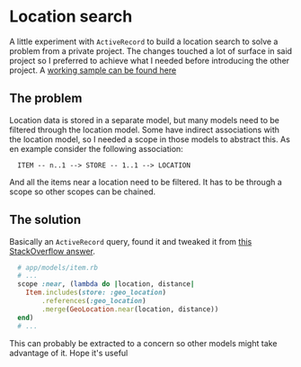# Location search

A little experiment with `ActiveRecord` to build a location search to solve a problem from a private project. The changes touched a lot of surface in said project so I preferred to achieve what I needed before introducing the other project. A [working sample can be found here](https://rails-location-search.herokuapp.com/)

## The problem

Location data is stored in a separate model, but many models need to be filtered through the location model. Some have indirect associations with the location model, so I needed a scope in those models to abstract this. As en example consider the following association:

```
  ITEM -- n..1 --> STORE -- 1..1 --> LOCATION
```

And all the items near a location need to be filtered. It has to be through a scope so other scopes can be chained.

## The solution

Basically an `ActiveRecord` query, found it and tweaked it from [this StackOverflow answer](https://stackoverflow.com/questions/12298836/rails-inner-join-combined-with-geocoding-gem).

```ruby
  # app/models/item.rb
  # ...
  scope :near, (lambda do |location, distance|
    Item.includes(store: :geo_location)
        .references(:geo_location)
        .merge(GeoLocation.near(location, distance))
  end)
  # ...
```

This can probably be extracted to a concern so other models might take advantage of it. Hope it's useful
